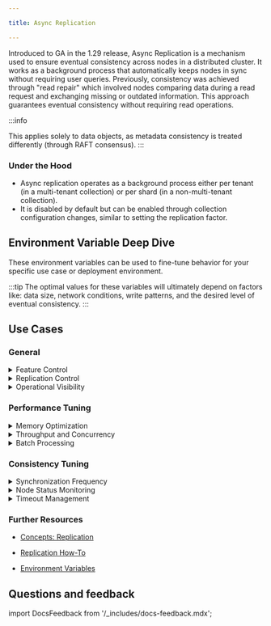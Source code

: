 ```yaml
---

title: Async Replication

---
```


Introduced to GA in the 1.29 release, Async Replication is a mechanism used to ensure eventual consistency across nodes in a distributed cluster. It works as a background process that automatically keeps nodes in sync without requiring user queries. Previously, consistency was achieved through "read repair" which involved nodes comparing data during a read request and exchanging missing or outdated information. This approach guarantees eventual consistency without requiring read operations. 

:::info

This applies solely to data objects, as metadata consistency is treated differently (through RAFT consensus).
:::

### Under the Hood

- Async replication operates as a background process either per tenant (in a multi-tenant collection) or per shard (in a non-multi-tenant collection).
- It is disabled by default but can be enabled through collection configuration changes, similar to setting the replication factor. 

## Environment Variable Deep Dive

These environment variables can be used to fine-tune behavior for your specific use case or deployment environment. 

:::tip 
The optimal values for these variables will ultimately depend on factors like: data size, network conditions, write patterns, and the desired level of eventual consistency. 
:::

## Use Cases

### General

<details>

<summary> Feature Control </summary>
#### `ASYNC_REPLICATION_DISABLED`
Globally disables the entire async replication feature.

- Its default value is `false`. 
- **Use case**: This is useful when you have many tenants or collections where a temporary global disable is needed, like during debugging or critical maintenance. 
- **Special Considerations**:
  - This overrides any collection configuration.

</details>

<details>
<summary>Replication Control </summary>

#### `ASYNC_REPLICATION_PROPAGATION_LIMIT`
Defines the maximum number of objects that will be propagated in a single async replication iteration (after one hash tree comparison).
  - By default is set to 10,000.
  - **Use Case(s)**: Can be adjusted based on network capacity and the desired rate of convergence.
  - **Considerations**: Even if more than this number of differences are detected, only this many objects will be propagated in the current iteration. Subsequent iterations will handle the remaining differences.


#### `ASYNC_REPLICATION_PROPAGATION_DELAY`
Introduces a delay before considering an object for propagation. Only objects older than this delay are considered.
  - By default it is set to 30 seconds.
  - **Use Case(s)**: If an object is inserted into one node but the insertion is still in progress, the hash comparison might detect it. This delay prevents the async replication from trying to propagate it before the local write operation is fully complete.
  - **Considerations**: This should be set based on the typical write latency of the system.
</details>

<details>
<summary> Operational Visibility </summary>

#### `ASYNC_REPLICATION_LOGGING_FREQUENCY`
Controls how often the background async replication process logs its activity.
  - By default it is set to 5 seconds. 
  - **Use Case(s)**: Increasing the frequency provides more detailed logs, while decreasing it reduces log verbosity.
</details>

### Performance Tuning

<details>

<summary> Memory Optimization </summary>

#### `ASYNC_REPLICATION_HASHTREE_HEIGHT`
Customizes the height of the hash tree built by each node to represent its locally stored data. 
- By default the value is set to 16 which is roughly 2MB of RAM per shard on each node. 
- **Use case(s)**: 
  - In multi-tenant setups with a large number of tenants, reducing the hash tree would minimize the memory footprint. 
  - For very large collections, a larger hash tree could be more beneficial for more efficient identification of differing data ranges. 
- **Special Considerations**:
  - Modification of the hash tree height requires rebuilding the hash tree on each node, which involves iterating over all existing objects. 

</details>

<details>

<summary> Throughput and Concurrency </summary>

#### `ASYNC_REPLICATION_PROPAGATION_CONCURRENCY`
Controls the number of concurrent goroutines (or threads) used to send batches of objects during the propagation phase.
  - By default it is set to 5.
  - **Considerations**: Increasing concurrency can improve propagation speed, but needs to be balanced with potential resource contention (CPU, network).

</details>

<details>

<summary> Batch Processing </summary>

#### `ASYNC_REPLICATION_DIFF_BATCH_SIZE`
Sets the number of object metadata fetched per request during the comparison phase.
  - By default it is set to 1000.
  - **Use Case(s)**: May be increased to potentially improve performance if network latency is low and nodes can handle larger requests.
  - **Considerations**: Fetching metadata in batches optimizes network communication.


#### `ASYNC_REPLICATION_PROPAGATION_BATCH_SIZE`
Sets the maximum number of objects included in each batch when propagating data to a remote node.
  - By default is set to 100.
  - **Use Case(s)**: 
    - For large objects, reducing the batch size can help manage memory usage during propagation. The batch size could be similar to the batch size used during initial data insertion.
    - For smaller objects, increasing the batch size might improve propagation efficiency by reducing the overhead of individual requests, but needs to be balanced with potential memory pressure.
  - **Considerations**: This setting is particularly important for large objects, as larger batches can lead to higher memory consumption during transmission. Multiple batches may be sent within a single iteration to reach the `ASYNC_REPLICATION_PROPAGATION_LIMIT`.

</details>

### Consistency Tuning

<details>

<summary> Synchronization Frequency </summary>
#### `ASYNC_REPLICATION_FREQUENCY` 
Defines how often each node initiates the process of comparing its local data (via the hash tree) with other nodes storing the same shard. This regularly checks for inconsistencies, even if no changes have been explicitly triggered. 
- It's default value is 30 seconds. 
- **Use Case(s)**
  - Decreasing the frequency can be beneficial for applications that require faster convergence to eventual consistency. 
  - Increasing the frequency can be beneficial for reducing the load on the system by relaxing the eventual consistency. 

#### `ASYNC_REPLICATION_FREQUENCY_WHILE_PROPAGATING`
Defines a shorter frequency for subsequent comparison and propagation attempts when a previous propagation cycle did not complete (i.e., not all detected differences were synchronized).
  - By default it is set to 20 milliseconds. 
  -  **Use Case(s)**: When inconsistencies are known to exist, this expedites the synchronization process. 
  - **Considerations**: This is activated after a propagation cycle detects differences but does not propagate all of them due to limits. 

</details>

<details>
<summary> Node Status Monitoring </summary>

#### `ASYNC_REPLICATION_ALIVE_NODES_CHECKING_FREQUENCY`
Defines the frequency at which the system checks for changes in the availability of nodes within the cluster.
  - By default it is set to 5 seconds. 
  - **Use Case(s)**: When a node rejoins the cluster after a period of downtime, it is highly likely to be out of sync. This setting ensures that the replication process is initiated promptly.

</details>

<details>
<summary>Timeout Management </summary>

#### `ASYNC_REPLICATION_DIFF_PER_NODE_TIMEOUT`
Defines the maximum time to wait for a response when requesting object metadata from a remote node during the comparison phase, this prevents indefinite blocking if a node is unresponsive.
  - By default is set to 10 seconds. 
  - **Use Case(s)**: May need to be increased in environments with high network latency or potentially slow-responding nodes.

#### `ASYNC_REPLICATION_PROPAGATION_TIMEOUT`
Sets the maximum time allowed for a single propagation request (sending actual object data) to a remote node.
  - By default is set to 30 seconds. 
  - **Use Case(s)**: May need to be increased in scenarios with high network latency, large object sizes (e.g., images, vectors), or when sending large batches of objects.
  - **Considerations**: Network latency, batch size, and the size of the objects being propagated can all affect timeouts. 

</details>



### Further Resources

- [Concepts: Replication](https://docs.weaviate.io/weaviate/concepts/replication-architecture/consistency)

- [Replication How-To](/deploy/configuration/replication.md#async-replication-settings)

- [Environment Variables](/deploy/configuration/env-vars/index.md#async-replication)

## Questions and feedback

import DocsFeedback from '/_includes/docs-feedback.mdx';

<DocsFeedback/>
